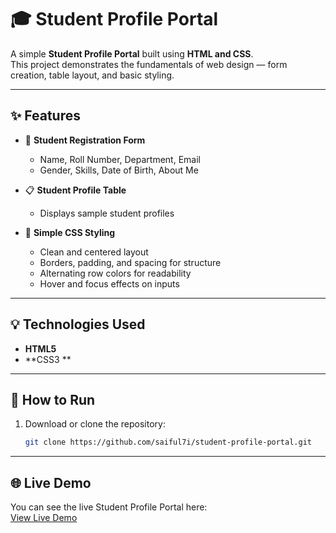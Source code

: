 # 🎓 Student Profile Portal

A simple **Student Profile Portal** built using **HTML and CSS**.  
This project demonstrates the fundamentals of web design — form creation, table layout, and basic styling.

---

## ✨ Features

- 🧾 **Student Registration Form**
  - Name, Roll Number, Department, Email  
  - Gender, Skills, Date of Birth, About Me  

- 📋 **Student Profile Table**
  - Displays sample student profiles 

- 🎨 **Simple CSS Styling**
  - Clean and centered layout  
  - Borders, padding, and spacing for structure  
  - Alternating row colors for readability  
  - Hover and focus effects on inputs  

---

## 💡 Technologies Used

- **HTML5**
- **CSS3 **

---

## 🚀 How to Run

1. Download or clone the repository:
   ```bash
   git clone https://github.com/saiful7i/student-profile-portal.git

---

## 🌐 Live Demo

You can see the live Student Profile Portal here:  
[View Live Demo](https://saiful7i.github.io/student-profile-portal/)

